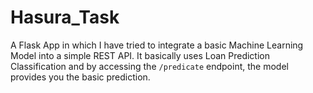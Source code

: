 Hasura_Task
============= 

A Flask App in which I have tried to integrate a basic Machine Learning Model into a simple REST API. It basically uses Loan Prediction Classification and by accessing the ``/predicate`` endpoint, the model provides you the basic prediction.
